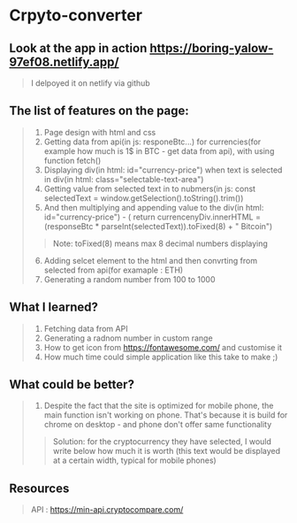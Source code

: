 # Crpyto-converter
## Look at the app in action https://boring-yalow-97ef08.netlify.app/
> I delpoyed it on netlify via github
## The list of features on the page:
>1. Page design with html and css
>2. Getting data from api(in js: responeBtc...) for currencies(for example how much is 1$ in  BTC - get data from api), with using function fetch()
>3. Displaying div(in html: id="currency-price") when text is selected in div(in html: class="selectable-text-area")
>4. Getting value from selected text in to nubmers(in js: const selectedText = window.getSelection().toString().trim())
>5. And then multiplying and appending value to the div(in html: id="currency-price") - ( return currencenyDiv.innerHTML = (responseBtc * parseInt(selectedText)).toFixed(8) + " Bitcoin") 
>>Note: toFixed(8) means max 8 decimal numbers displaying
>6. Adding selcet element to the html and then convrting from selected from api(for examaple : ETH)
>7. Generating a random number from 100 to 1000

## What I learned?
>1. Fetching data from API
>2. Generating a radnom number in custom range
>3. How to get icon from https://fontawesome.com/ and customise it
>4. How much time could simple application like this take to make ;)

## What could be better?
>1. Despite the fact that the site is optimized for mobile phone, the main function isn't working on phone. That's because it is build for chrome on desktop - and phone don't offer same functionality
>> Solution: for the cryptocurrency they have selected, I would write below how much it is worth (this text would be displayed at a certain width, typical for mobile phones)

## Resources
> API : https://min-api.cryptocompare.com/


